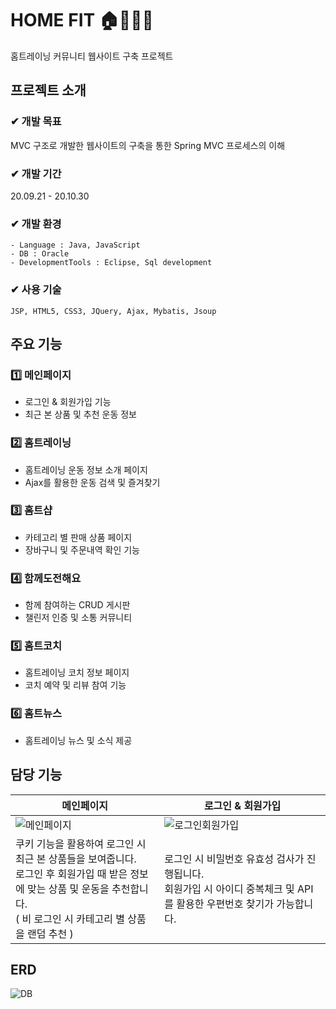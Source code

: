 # HOME FIT 🏠🏃🏻‍♂️

홈트레이닝 커뮤니티 웹사이트 구축 프로젝트

## 프로젝트 소개

### ✔ 개발 목표

MVC 구조로 개발한 웹사이트의 구축을 통한 Spring MVC 프로세스의 이해

### ✔ 개발 기간

20.09.21 - 20.10.30

### ✔ 개발 환경

```
- Language : Java, JavaScript
- DB : Oracle
- DevelopmentTools : Eclipse, Sql development
```

### ✔ 사용 기술
```
JSP, HTML5, CSS3, JQuery, Ajax, Mybatis, Jsoup
```

## 주요 기능

### 1️⃣ 메인페이지 
- 로그인 & 회원가입 기능
- 최근 본 상품 및 추천 운동 정보

### 2️⃣ 홈트레이닝
- 홈트레이닝 운동 정보 소개 페이지
- Ajax를 활용한 운동 검색 및 즐겨찾기

### 3️⃣ 홈트샵 
- 카테고리 별 판매 상품 페이지
- 장바구니 및 주문내역 확인 기능

### 4️⃣ 함께도전해요
- 함께 참여하는 CRUD 게시판
- 챌린저 인증 및 소통 커뮤니티 

### 5️⃣ 홈트코치
- 홈트레이닝 코치 정보 페이지 
- 코치 예약 및 리뷰 참여 기능

### 6️⃣ 홈트뉴스
- 홈트레이닝 뉴스 및 소식 제공

## 담당 기능 

|메인페이지|로그인 & 회원가입|
|-|-|
|![메인페이지](https://user-images.githubusercontent.com/66943451/116985851-fca54d00-ad07-11eb-9603-e461ed87b405.png)|![로그인회원가입](https://user-images.githubusercontent.com/66943451/116987148-ab965880-ad09-11eb-98c9-4793a2a94721.jpg)|
|쿠키 기능을 활용하여 로그인 시 최근 본 상품들을 보여줍니다.<br>로그인 후 회원가입 때 받은 정보에 맞는 상품 및 운동을 추천합니다.<br> ( 비 로그인 시 카테고리 별 상품을 랜덤 추천 )|로그인 시 비밀번호 유효성 검사가 진행됩니다.<br>회원가입 시 아이디 중복체크 및 API를 활용한 우편번호 찾기가 가능합니다.

## ERD
![DB](https://user-images.githubusercontent.com/66943451/116985756-e1d2d880-ad07-11eb-9c8d-df8587f4517a.png)
